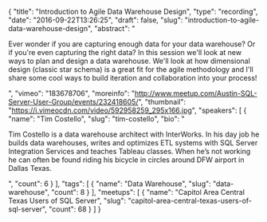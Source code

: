 {
  "title": "Introduction to Agile Data Warehouse Design",
  "type": "recording",
  "date": "2016-09-22T13:26:25",
  "draft": false,
  "slug": "introduction-to-agile-data-warehouse-design",
  "abstract": "<p>Ever wonder if you are capturing enough data for your data warehouse? Or if you're even capturing the right data? In this session we'll look at new ways to plan and design a data warehouse. We'll look at how dimensional design (classic star schema) is a great fit for the agile methodology and I'll share some cool ways to build iteration and collaboration into your process!</p>",
  "vimeo": "183678706",
  "moreinfo": "http://www.meetup.com/Austin-SQL-Server-User-Group/events/232418605/",
  "thumbnail": "https://i.vimeocdn.com/video/592958259_295x166.jpg",
  "speakers": [
    {
      "name": "Tim Costello",
      "slug": "tim-costello",
      "bio": "<p>Tim Costello is a data warehouse architect with InterWorks. In his day job he builds data warehouses, writes and optimizes ETL systems with SQL Server Integration Services and teaches Tableau classes. When he’s not working he can often be found riding his bicycle in circles around DFW airport in Dallas Texas.</p>",
      "count": 6
    }
  ],
  "tags": [
    {
      "name": "Data Warehouse",
      "slug": "data-warehouse",
      "count": 8
    }
  ],
  "meetups": [
    {
      "name": "Capitol Area Central Texas Users of SQL Server",
      "slug": "capitol-area-central-texas-users-of-sql-server",
      "count": 68
    }
  ]
}